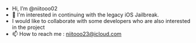 - Hi, I’m @niitooo02
- 👀 I'm interested in continuing with the legacy iOS Jailbreak.
- I would like to collaborate with some developers who are also interested in the project
- 📫 How to reach me : niitooo23@icloud.com
